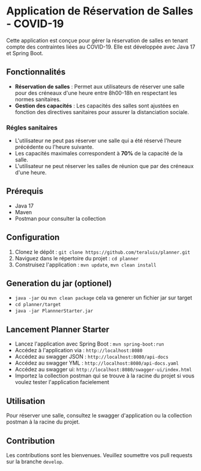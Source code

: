 # Application de Réservation de Salles - COVID-19

Cette application est conçue pour gérer la réservation de salles en tenant compte des contraintes liées au COVID-19. Elle est développée avec Java 17 et Spring Boot.

## Fonctionnalités

- **Réservation de salles** : Permet aux utilisateurs de réserver une salle pour des créneaux d'une heure entre 8h00-18h en respectant les normes sanitaires.
- **Gestion des capacités** : Les capacités des salles sont ajustées en fonction des directives sanitaires pour assurer la distanciation sociale.

### Régles sanitaires

- L'utilisateur ne peut pas réserver une salle qui a été réservé l'heure précédente ou l'heure suivante.
- Les capacités maximales correspondent à **70%** de la capacité de la salle.
- L'utilisateur ne peut réserver les salles de réunion que par des créneaux d'une heure.

## Prérequis

- Java 17
- Maven
- Postman pour consulter la collection

## Configuration

1. Clonez le dépôt : `git clone https://github.com/teraluis/planner.git`
2. Naviguez dans le répertoire du projet : `cd planner`
3. Construisez l'application : `mvn update`, `mvn clean install`


## Generation du jar (optionel)
- `java -jar` ou `mvn clean package` cela va generer un fichier jar sur target
-  `cd planner/target`
- `java -jar PlannnerStarter.jar`

## Lancement Planner Starter
- Lancez l'application avec Spring Boot : `mvn spring-boot:run`
- Accédez à l'application via : `http://localhost:8080`
- Accédez au swagger JSON : `http://localhost:8080/api-docs`
- Accédez au swagger YML : `http://localhost:8080/api-docs.yaml`
- Accédez au swagger ui: `http://localhost:8080/swagger-ui/index.html`
- Importez la collection postman qui se trouve à la racine du projet si vous voulez tester l'application facielement

## Utilisation

Pour réserver une salle, consultez le swagger d'application ou la collection postman à la racine du projet.

## Contribution

Les contributions sont les bienvenues. Veuillez soumettre vos pull requests sur la branche `develop`.
